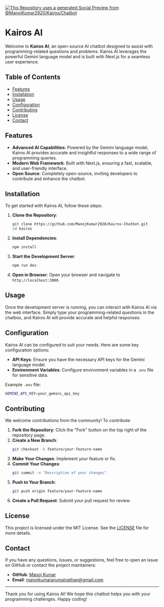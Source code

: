 <a href="https://github.com/ManojKumar2920/Kairos-Chatbot">
  <img
    src="https://img.shields.io/badge/%E2%9C%93-Social%20Preview-blue"
    alt="This Repository uses a generated Social Preview from @ManojKumar2920/Kairos/Chatbot"
  />
</a>

# Kairos AI

Welcome to **Kairos AI**, an open-source AI chatbot designed to assist with programming-related questions and problems. Kairos AI leverages the powerful Gemini language model and is built with Next.js for a seamless user experience.

## Table of Contents

- [Features](#features)
- [Installation](#installation)
- [Usage](#usage)
- [Configuration](#configuration)
- [Contributing](#contributing)
- [License](#license)
- [Contact](#contact)

## Features

- **Advanced AI Capabilities**: Powered by the Gemini language model, Kairos AI provides accurate and insightful responses to a wide range of programming queries.
- **Modern Web Framework**: Built with Next.js, ensuring a fast, scalable, and user-friendly interface.
- **Open Source**: Completely open-source, inviting developers to contribute and enhance the chatbot.

## Installation

To get started with Kairos AI, follow these steps:

1. **Clone the Repository**:
    ```bash
    git clone https://github.com/ManojKumar2920/Kairos-Chatbot.git
    cd kairos
    ```

2. **Install Dependencies**:
    ```bash
    npm install
    ```

3. **Start the Development Server**:
    ```bash
    npm run dev
    ```

4. **Open in Browser**:
    Open your browser and navigate to `http://localhost:3000`.

## Usage

Once the development server is running, you can interact with Kairos AI via the web interface. Simply type your programming-related questions in the chatbox, and Kairos AI will provide accurate and helpful responses.

## Configuration

Kairos AI can be configured to suit your needs. Here are some key configuration options:

- **API Keys**: Ensure you have the necessary API keys for the Gemini language model.
- **Environment Variables**: Configure environment variables in a `.env` file for sensitive data.

Example `.env` file:
```bash
GEMINI_API_KEY=your_gemini_api_key
```


## Contributing

We welcome contributions from the community! To contribute:

1. **Fork the Repository**: Click the "Fork" button on the top right of the repository page.
2. **Create a New Branch**: 
    ```bash
    git checkout -b feature/your-feature-name
    ```
3. **Make Your Changes**: Implement your feature or fix.
4. **Commit Your Changes**: 
    ```bash
    git commit -m "Description of your changes"
    ```
5. **Push to Your Branch**: 
    ```bash
    git push origin feature/your-feature-name
    ```
6. **Create a Pull Request**: Submit your pull request for review.

## License

This project is licensed under the MIT License. See the [LICENSE](LICENSE) file for more details.

## Contact

If you have any questions, issues, or suggestions, feel free to open an issue on GitHub or contact the project maintainers:

- **GitHub**: [Manoj Kumar](https://github.com/ManojKumar2920)
- **Email**: [manojkumararumainathan@gmail.com](mailto:manojkumararumainathan@gmail.com)

---

Thank you for using Kairos AI! We hope this chatbot helps you with your programming challenges. Happy coding!
